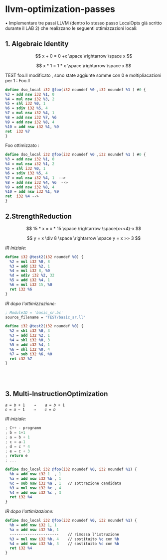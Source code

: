 # llvm-optimization-passes

• Implementare tre passi LLVM (dentro lo stesso passo LocalOpts già scritto durante il LAB 2) che realizzano le seguenti ottimizzazioni locali:

## 1. Algebraic Identity

$$
x + 0 = 0 +x \space \rightarrow \space x
$$

$$
x * 1 = 1 * x \space \rightarrow \space x
$$

TEST foo.ll modificato , sono state aggiunte somme con 0 e moltipliacazioni per 1 :
Foo.ll

```llvm
define dso_local i32 @foo(i32 noundef %0 ,i32 noundef %1 ) #0 {
%3 = add nsw i32 %1, 0
%4 = mul nsw i32 %3, 2
%5 = shl i32 %0, 1
%6 = sdiv i32 %5, 4
%7 = mul nsw i32 %4, 1
%8 = add nsw i32 %7, %6
%9 = add nsw i32 %8, 4
%10 = add nsw i32 %1, %9
ret  i32 %7
}
```

Foo ottimizzato :

```llvm
define dso_local i32 @foo(i32 noundef %0 ,i32 noundef %1 ) #0 {
%3 = add nsw i32 %1, 0
%4 = mul nsw i32 %1, 2
%5 = shl i32 %0, 1
%6 = sdiv i32 %5, 4
%7 = mul nsw i32 %4, 1  -->
%8 = add nsw i32 %4, %6  -->
%9 = add nsw i32 %8, 4
%10 = add nsw i32 %1, %9
ret  i32 %4 -->
}
```

## 2.StrengthReduction

$$
15 * x = x * 15 \space \rightarrow \space(x<<4)-x
$$

$$
y = x \div 8 \space \rightarrow \space y = x >> 3
$$

_IR Iniziale_:

```llvm
define i32 @test2(i32 noundef %0) {
  %2 = mul i32 %0, 8
  %3 = add i32 %2, 1
  %4 = mul i32 8, %0
  %d = udiv i32 %2, 32
  %5 = add i32 %4, 1
  %6 = mul i32 15, %0
  ret i32 %6
}
```

_IR dopo l'ottimizzazione:_

```llvm
; ModuleID = 'basic_sr.bc'
source_filename = "TEST/basic_sr.ll"

define i32 @test2(i32 noundef %0) {
  %2 = shl i32 %0, 3
  %3 = add i32 %2, 1
  %4 = shl i32 %0, 3
  %5 = add i32 %4, 1
  %6 = shl i32 %0, 4
  %7 = sub i32 %6, %0
  ret i32 %7
}
```

<br><br>

## 3. Multi-InstructionOptimization

```text
𝑎 = 𝑏 + 1    ⇒    𝑎 = 𝑏 + 1
𝑐 = 𝑎 − 1    ⇒    𝑐 = 𝑏
```

_IR iniziale:_

```c++
; C++ - programm
; b = 1+1
; a = b + 1
; c = a-1
; d = c * 4
; e = c + 3
; return e
; ...
```

```llvm
define dso_local i32 @foo(i32 noundef %0, i32 noundef %1) {
  %b = add nsw i32 1  , 1
  %a = add nsw i32 %b , 1
  %c = sub nsw i32 %a , 1   // sottrazione candidata
  %3 = mul nsw i32 %c , 4
  %4 = add nsw i32 %c , 3
  ret i32 %4
}
```

_IR dopo l'ottimizazione:_

```llvm
define dso_local i32 @foo(i32 noundef %0, i32 noundef %1) {
  %b = add nsw i32 1, 1
  %a = add nsw i32 %b, 1
  ----------------------    // rimossa l'istruzione
  %3 = mul nsw i32 %b, 4    // sostituito %c con %b
  %4 = add nsw i32 %b, 3    // sostituito %c con %b
  ret i32 %4
}
```
